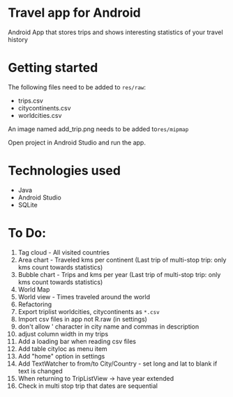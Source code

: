 # Travel app for Android
Android App that stores trips and shows interesting statistics of your travel history

# Getting started
The following files need to be added to `res/raw`:
- trips.csv
- citycontinents.csv
- worldcities.csv

An image named add_trip.png needs to be added to`res/mipmap`

Open project in Android Studio and run the app.

# Technologies used
- Java
- Android Studio
- SQLite

# To Do:
1. Tag cloud - All visited countries
1. Area chart - Traveled kms per continent (Last trip of multi-stop trip: only kms count towards statistics)
1. Bubble chart - Trips and kms per year (Last trip of multi-stop trip: only kms count towards statistics)
1. World Map
1. World view - Times traveled around the world
1. Refactoring
1. Export triplist worldcities, citycontinents as `*.csv`
1. Import csv files in app not R.raw (in settings)
1. don't allow ' character in city name and commas in description
1. adjust column width in my trips
1. Add a loading bar when reading csv files
1. Add table cityloc as menu item
1. Add "home" option in settings
1. Add TextWatcher to from/to City/Country - set long and lat to blank if text is changed
1. When returning to TripListView -> have year extended
1. Check in multi stop trip that dates are sequential
